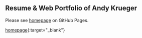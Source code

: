 ## Resume & Web Portfolio of Andy Krueger

Please see
<a href='https://akrueg.github.io/portfolio' target='_blank'>homepage</a>
on GitHub Pages.

[homepage](https://akrueg.github.io/portfolio){:target="_blank"}
